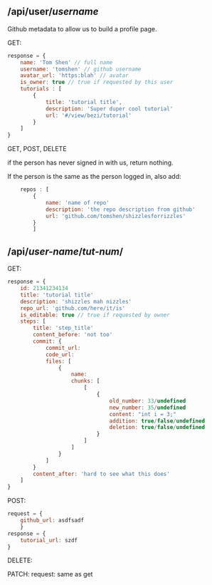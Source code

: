 /api/user/_username_
-------
Github metadata to allow us to build a profile page.

GET:
```javascript
response = {
    name: 'Tom Shen' // full name
    username: 'tomshen' // github username
    avatar_url: 'https:blah' // avatar
    is_owner: true // true if requested by this user
    tutorials : [
        {
            title: 'tutorial title',
            description: 'Super duper cool tutorial'
            url: '#/view/bezi/tutorial'
        }
    ]
}
```

GET, POST, DELETE

if the person has never signed in with us, return nothing.

If the person is the same as the person logged in, also add:

```javascript
    repos : [
        {
            name: 'name of repo'
            description: 'the repo description from github'
            url: 'github.com/tomshen/shizzlesforrizzles'
        }
        ]
```

/api/_user-name_/_tut-num_/
---
GET:

```javascript
response = {
    id: 21341234134
    title: 'tutorial title'
    description: 'shizzles mah nizzles'
    repo_url: 'github.com/here/it/is'
    is_editable: true // true if requested by owner
    steps: [
        title: 'step_title'
        content_before: 'not too'
        commit: {
            commit_url:
            code_url:
            files: [
                {
                    name:
                    chunks: [
                        [
                            {
                                old_number: 33/undefined
                                new_number: 35/undefined
                                content: "int i = 3;"
                                addition: true/false/undefined
                                deletion: true/false/undefined
                            }
                        ]
                    ]
                }
            ]
        }
        content_after: 'hard to see what this does'
    ]
}
```

POST:

```javascript
request = {
    github_url: asdfsadf
    }
response = {
    tutorial_url: szdf
}
```

DELETE:

PATCH:
request: same as get
